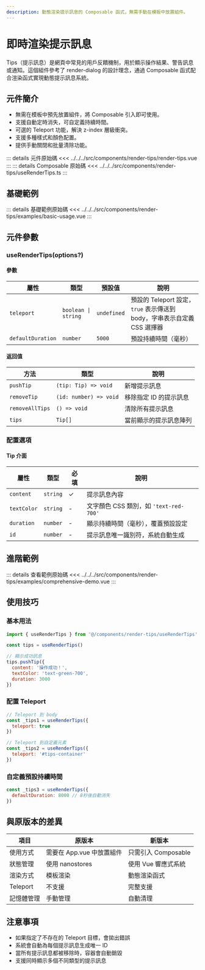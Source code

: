 ```yaml
---
description: 動態渲染提示訊息的 Composable 函式，無需手動在模板中放置組件。
---
```


<script setup>
import BasicUsage from '../../../src/components/render-tips/examples/basic-usage.vue'
import ComprehensiveDemo from '../../../src/components/render-tips/examples/comprehensive-demo.vue'
</script>

# 即時渲染提示訊息 <Badge type="info" text="composable" />

Tips（提示訊息）是網頁中常見的用戶反饋機制，用於顯示操作結果、警告訊息或通知。這個組件參考了 render-dialog 的設計理念，通過 Composable 函式配合渲染函式實現動態提示訊息系統。

## 元件簡介

- 無需在模板中預先放置組件，將 Composable 引入即可使用。
- 支援自動定時消失，可自定義持續時間。
- 可選的 Teleport 功能，解決 z-index 層級衝突。
- 支援多種樣式和顏色配置。
- 提供手動關閉和批量清除功能。

::: details 元件原始碼
<<< ../../../src/components/render-tips/render-tips.vue
:::
::: details Composable 原始碼
<<< ../../../src/components/render-tips/useRenderTips.ts
:::

## 基礎範例

<BasicUsage title="basic-usage"/>

::: details 基礎範例原始碼
<<< ../../../src/components/render-tips/examples/basic-usage.vue
:::

## 元件參數

### useRenderTips(options?)

#### 參數

| 屬性 | 類型 | 預設值 | 說明 |
|------|------|--------|------|
| `teleport` | `boolean \| string` | `undefined` | 預設的 Teleport 設定，`true` 表示傳送到 body，字串表示自定義 CSS 選擇器 |
| `defaultDuration` | `number` | `5000` | 預設持續時間（毫秒） |

#### 返回值

| 方法 | 類型 | 說明 |
|------|------|------|
| `pushTip` | `(tip: Tip) => void` | 新增提示訊息 |
| `removeTip` | `(id: number) => void` | 移除指定 ID 的提示訊息 |
| `removeAllTips` | `() => void` | 清除所有提示訊息 |
| `tips` | `Tip[]` | 當前顯示的提示訊息陣列 |

### 配置選項

#### Tip 介面

| 屬性 | 類型 | 必填 | 說明 |
|------|------|------|------|
| `content` | `string` | ✓ | 提示訊息內容 |
| `textColor` | `string` | - | 文字顏色 CSS 類別，如 `'text-red-700'` |
| `duration` | `number` | - | 顯示持續時間（毫秒），覆蓋預設設定 |
| `id` | `number` | - | 提示訊息唯一識別符，系統自動生成 |

## 進階範例

<ComprehensiveDemo title="comprehensive-demo"/>

::: details 查看範例原始碼
<<< ../../../src/components/render-tips/examples/comprehensive-demo.vue
:::

## 使用技巧

### 基本用法

```javascript
import { useRenderTips } from '@/components/render-tips/useRenderTips'

const tips = useRenderTips()

// 顯示成功訊息
tips.pushTip({
  content: '操作成功！',
  textColor: 'text-green-700',
  duration: 3000
})
```

### 配置 Teleport

```javascript
// Teleport 到 body
const _tips1 = useRenderTips({
  teleport: true
})

// Teleport 到自定義元素
const _tips2 = useRenderTips({
  teleport: '#tips-container'
})
```

### 自定義預設持續時間

```javascript
const _tips3 = useRenderTips({
  defaultDuration: 8000 // 8秒後自動消失
})
```

## 與原版本的差異

| 項目 | 原版本 | 新版本 |
|------|--------|--------|
| 使用方式 | 需要在 App.vue 中放置組件 | 只需引入 Composable |
| 狀態管理 | 使用 nanostores | 使用 Vue 響應式系統 |
| 渲染方式 | 模板渲染 | 動態渲染函式 |
| Teleport | 不支援 | 完整支援 |
| 記憶體管理 | 手動管理 | 自動清理 |

## 注意事項

- 如果指定了不存在的 Teleport 目標，會拋出錯誤
- 系統會自動為每個提示訊息生成唯一 ID
- 當所有提示訊息都被移除時，容器會自動銷毀
- 支援同時顯示多個不同類型的提示訊息
